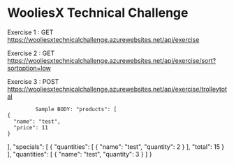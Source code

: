 # WooliesX Technical Challenge

Exercise 1 : GET https://wooliesxtechnicalchallenge.azurewebsites.net/api/exercise

Exercise 2 : GET https://wooliesxtechnicalchallenge.azurewebsites.net/api/exercise/sort?sortoption=low

Exercise 3 : POST https://wooliesxtechnicalchallenge.azurewebsites.net/api/exercise/trolleytotal
            
             Sample BODY: "products": [
    {
      "name": "test",
      "price": 11
    }
  ],
  "specials": [
    {
      "quantities": [
        {
          "name": "test",
          "quantity": 2
        }
      ],
      "total": 15
    }
  ],
  "quantities": [
    {
      "name": "test",
      "quantity": 3
    }
  ]
}
  


